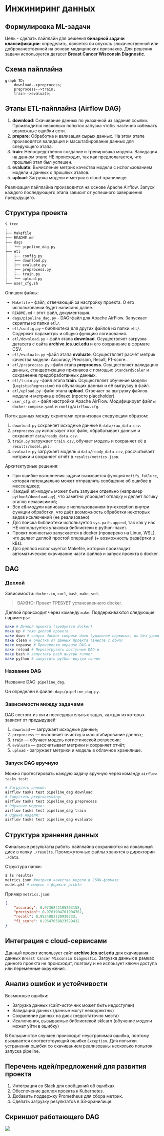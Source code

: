 # Инжиниринг данных

## Формулировка ML-задачи

Цель - сделать пайплайн для решения **бинарной задачи классификации**:
определить, является ли опухоль злокачественной или доброкачественной на основе медицинских признаков.
Для решения задачи используется датасет **Breast Cancer Wisconsin Diagnostic**.

## Схема пайплайна
```mermaid
graph TD;
    download-->preprocess;
    preprocess-->train;
    train-->evaluate;
```

## Этапы ETL-пайплайна (Airflow DAG)

1. __download__:
Скачивание данных по указанной из задания ссылки. Производится несколько попыток запуска чтобы частично избежать возможные ошибки сети.
2. __prepare__:
Обработка и вализация сырых данных. На этом этапе производятся валидация и масштабирование данных для следующего этапа.
3. __train__:
Непосредственно создание и тренировака модели. Валидация на данном этапе НЕ происходит, так как предполагается, что прошлый этап был успешен.
4. __evaluate__:
Вычисление метрик качества модели с использованием модели и данных с прошлых этапов.
5. __upload__:
Загрузка модели и метрик в cloud-хранилище.

Реализация пайплайна производится на основе Apache Airflow.
Запуск каждого последующего этапа зависит от успешного завершения предыдущего.

## Структура проекта
```bash
$ tree
.
├── Makefile
├── README.md
├── dags
│   └── pipeline_dag.py
├── etl
│   ├── config.py
│   ├── download.py
│   ├── evaluate.py
│   ├── preprocess.py
│   ├── train.py
│   └── upload.py
└── user_cfg.sh
```

Опишем файлы:
* `Makefile` - файл, отвечающий за настройку проекта. О его использовании будет написано далее.
* `README.md` - этот файл, документация.
* `dags/pipeline_dag.py` - DAG-файл для Apache AirFlow. Запускает скрипты из папки `etl/`.
* `etl/config.py` - библиотека для других файлов из папки `etl/`. Содержит параметры и общую функцию логирования.
* `etl/download.py` - файл этапа __download__. Осуществляет загрузка датасета с сайта **archive.ics.uci.edu** и его сохранение в формате CSV.
* `etl/evaluate.py` -файл этапа __evaluate__. Осуществляет расчёт метрик качества модели: Accuracy, Precision, Recall, F1-score..
* `etl/preprocess.py` -файл этапа __preprocess__. Осуществляет валидацию данных, стандартизацию признаков с помощью `StandardScaler` и сохранение предобработанных данных.
* `etl/train.py` -файл этапа __train__. Осуществляет обучение модели (`LogisticRegression`) на обучающих данных и её выгрузку в файл.
* `etl/upload.py` -файл этапа __upload__. Отвечает за выгрузку файлов модели и метрика в облако (просто placeholder).
* `user_cfg.sh` - файл настройки Apache AirFlow. Модифицирует файлы `docker-compose.yaml` и `config/airflow.cfg`.

Поток данных между скриптами организован следующим образом:

1. `download.py` сохраняет исходные данные в `data/raw_data.csv`.
2. `preprocess.py` использует этот файл, обрабатывает данные и сохраняет `data/ready_data.csv`.
3. `train.py` загружает `train.csv`, обучает модель и сохраняет её в `results/model.pkl`.
4. `evaluate.py` загружает модель и `data/ready_data.csv`, рассчитывает метрики и сохраняет отчёт в `results/metrics.json`.

Архитектурные решения:

- При ошибке выполнения задачи вызывается функция `notify_failure`, которая потенциально может отправлять сообщение об ошибке в мессенджер;
- Каждый etl-модуль может быть запущен отдельно (например `python3/download.py`), что заметно упрощает отладку и делает логику этапов независимой;
- Все etl-модули написаны с использованием try-exception внутри функции обработки, что даёт возможность обработки некоторых видов исключений (не реализовано)
- Для поиска библиотеки используется `sys.path.append`, так как у нас НЕ используется упаковка библиотеки в python-пакет.
- Проект полностью запускается в docker (проверено на Linux, WSL), что делает деплой простой операцией (+ возможность развёртки в k8s).
- Для деплоя используется Makefile, который производит автоматическое скачивание части файлов и запуск проекта в docker.

## DAG

### Деплой

Зависимости: `docker.io`, `curl`, `bash`, `make`, `sed`.

> ВАЖНО: Проект ТРЕБУЕТ установленного docker.

Деплой происходит через команду `make`. Поддерживаются следующие параметры:

```bash
make # Деплой проекта (требуется docker)
make up # тоже деплой проекта
make down # запуск docker compose down (удаление сервисов, но без удаления данных)
make clean # очистка от данных проекта (вместе с down)
make unpause # Произвести unpause DAG-а
make reload # Перезагрузить доступные DAG-и
make bash # запустить bash внутри runner
make python # запустить python внутри runner
```

### Название DAG

Название DAG: `pipeline_dag`.

Он определён в файле: `dags/pipeline_dag.py`.

### Зависимости между задачами

DAG состоит из пяти последовательных задач, каждая из которых зависит от предыдущей:

1. `download` — загружает исходные данные;
2. `preprocess` — выполняет очистку и масштабирование данных;
3. `train` — обучает модель логистической регрессии;
4. `evaluate` — рассчитывает метрики и сохраняет отчёт;
5. `upload` - загружает метрики и модель в облачное хранилище.

### Запуск DAG вручную

Можно протестировать каждую задачу вручную через команду `airflow tasks test`:

```bash
# Загрузить данные:
airflow tasks test pipeline_dag download
# Запустить preprocessing:
airflow tasks test pipeline_dag preprocess
# Обучение модели:
airflow tasks test pipeline_dag train
# Оценка модели:
airflow tasks test pipeline_dag evaluate
```

## Структура хранения данных

Финальные результаты работы пайплайна сохраняются на локальный диск в папку `./results`.
Промежуточные файлы хранятся в директории `./data`.

Структура папки:
```bash
$ ls results/
metrics.json #метрики качества модели в JSON-формате
model.pkl # модель в формате pickle
```

Пример `metrics.json`:
```json
{
    "accuracy": 0.9736842105263158,
    "precision": 0.9761904761904762,
    "recall": 0.9534883720930233,
    "f1_score": 0.9647058823529412
}
```

## Интеграция с cloud-сервисами

Данный проект использует сайт **archive.ics.uci.edu** для скачивания данных `Breast Cancer Wisconsin Diagnostic`.
Загрузка данных в рамках данного проекта не происходит, поэтому и не испоьзует ключи доступа или переменные окружения.

## Анализ ошибок и устойчивости

Возможные ошибки:
- Загрузка данных (сайт-источник может быть недоступен)
- Валидация данных (данные могут некорректны)
- Сохранение данных на диск (недостаточно места)
- Исключения, вызываемые библиотекой sklearn (обучение модели может уйти в ошибку)

В большинстве случаев происходит неустранимая ошибка, поэтому вызывается соответствующий ошибке `Exception`.
Для попытки устранения ошибки со скачиванием реализованы несколько попыток запуска pipeline.

## Перечень идей/предложений для развития проекта

1. Интеграция со Slack для сообщений об ошибках
2. Обеспечение деплоя проекта к Kubernetes.
3. Добавить поддержку Prometheus для сбора метрик.
4. Сделать загрузку результатов в S3-хранилище.

## Скриншот работающего DAG
![](media/chrome_VRxbYzjqM2.png)
